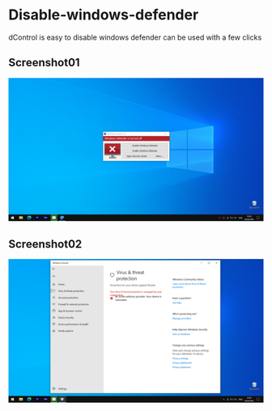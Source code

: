 # Disable-windows-defender

dControl is easy to disable windows defender 
can be used with a few clicks

## Screenshot01
![Screenshot](Screenshot01.png)

## Screenshot02
![Screenshot](Screenshot02.png)
